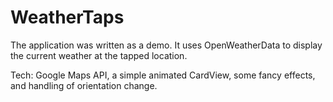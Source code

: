 # WeatherTaps

The application was written as a demo.
It uses OpenWeatherData to display the current weather at the tapped location.

Tech:
Google Maps API, a simple animated CardView, some fancy effects, and handling of orientation change.
